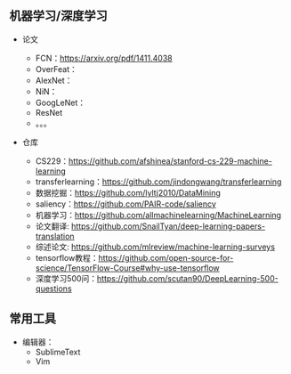 ## 机器学习/深度学习

* 论文
   + FCN：https://arxiv.org/pdf/1411.4038
   + OverFeat：
   + AlexNet：
   + NiN：
   + GoogLeNet：
   + ResNet
   + 。。。

* 仓库
   + CS229：https://github.com/afshinea/stanford-cs-229-machine-learning
   + transferlearning：https://github.com/jindongwang/transferlearning
   + 数据挖掘：https://github.com/lyltj2010/DataMining
   + saliency：https://github.com/PAIR-code/saliency
   + 机器学习：https://github.com/allmachinelearning/MachineLearning
   + 论文翻译: https://github.com/SnailTyan/deep-learning-papers-translation
   + 综述论文: https://github.com/mlreview/machine-learning-surveys
   + tensorflow教程：https://github.com/open-source-for-science/TensorFlow-Course#why-use-tensorflow
   + 深度学习500问：https://github.com/scutan90/DeepLearning-500-questions

## 常用工具

* 编辑器：
   + SublimeText
   + Vim
